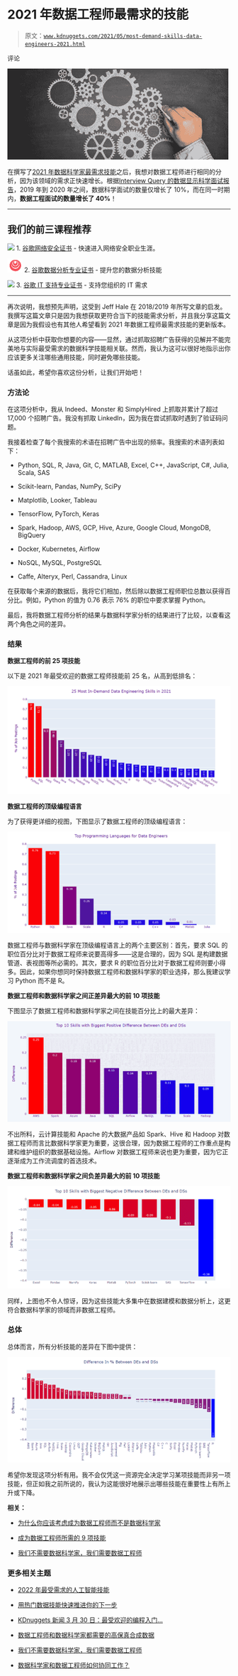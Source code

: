 # 2021 年数据工程师最需求的技能

> 原文：[`www.kdnuggets.com/2021/05/most-demand-skills-data-engineers-2021.html`](https://www.kdnuggets.com/2021/05/most-demand-skills-data-engineers-2021.html)

评论

![数据工程](img/efe8223e7c92f882a8d32fd9e5e37cb1.png)

在撰写了[2021 年数据科学家最需求技能](https://www.kdnuggets.com/2021/04/most-demand-skills-data-scientists.html)之后，我想对数据工程师进行相同的分析，因为该领域的需求正快速增长。根据[Interview Query 的数据显示科学面试报告](https://www.interviewquery.com/blog-data-science-interview-report)，2019 年到 2020 年之间，数据科学面试的数量仅增长了 10%，而在同一时期内，**数据工程面试的数量增长了 40%**！

* * *

## 我们的前三课程推荐

![](img/0244c01ba9267c002ef39d4907e0b8fb.png) 1\. [谷歌网络安全证书](https://www.kdnuggets.com/google-cybersecurity) - 快速进入网络安全职业生涯。

![](img/e225c49c3c91745821c8c0368bf04711.png) 2\. [谷歌数据分析专业证书](https://www.kdnuggets.com/google-data-analytics) - 提升您的数据分析技能

![](img/0244c01ba9267c002ef39d4907e0b8fb.png) 3\. [谷歌 IT 支持专业证书](https://www.kdnuggets.com/google-itsupport) - 支持您组织的 IT 需求

* * *

再次说明，我想预先声明，这受到 Jeff Hale 在 2018/2019 年所写文章的启发。我撰写这篇文章只是因为我想获取更符合当下的技能需求分析，并且我分享这篇文章是因为我假设也有其他人希望看到 2021 年数据工程师最需求技能的更新版本。

从这项分析中获取你想要的内容——显然，通过抓取招聘广告获得的见解并不能完美地与实际最受需求的数据科学技能相关联。然而，我认为这可以很好地指示出你应该更多关注哪些通用技能，同时避免哪些技能。

话虽如此，希望你喜欢这份分析，让我们开始吧！

### 方法论

在这项分析中，我从 Indeed、Monster 和 SimplyHired 上抓取并累计了超过 17,000 个招聘广告。我没有抓取 LinkedIn，因为我在尝试抓取时遇到了验证码问题。

我接着检查了每个我搜索的术语在招聘广告中出现的频率。我搜索的术语列表如下：

+   Python, SQL, R, Java, Git, C, MATLAB, Excel, C++, JavaScript, C#, Julia, Scala, SAS

+   Scikit-learn, Pandas, NumPy, SciPy

+   Matplotlib, Looker, Tableau

+   TensorFlow, PyTorch, Keras

+   Spark, Hadoop, AWS, GCP, Hive, Azure, Google Cloud, MongoDB, BigQuery

+   Docker, Kubernetes, Airflow

+   NoSQL, MySQL, PostgreSQL

+   Caffe, Alteryx, Perl, Cassandra, Linux

在获取每个来源的数据后，我将它们相加，然后除以数据工程师职位总数以获得百分比。例如，Python 的值为 0.76 表示 76% 的职位中要求掌握 Python。

最后，我将数据工程师分析的结果与数据科学家分析的结果进行了比较，以查看这两个角色之间的差异。

### 结果

**数据工程师的前 25 项技能**

以下是 2021 年最受欢迎的数据工程师技能前 25 名，从高到低排名：

![](img/7628d27fb4782b0ca464d3b28c507ac4.png)

**数据工程师的顶级编程语言**

为了获得更详细的视图，下图显示了数据工程师的顶级编程语言：

![](img/3ce34e882750e9897a74988f85965a4f.png)

数据工程师与数据科学家在顶级编程语言上的两个主要区别：首先，要求 SQL 的职位百分比对于数据工程师来说要高得多——这是合理的，因为 SQL 是构建数据管道、表视图等所必需的。其次，要求 R 的职位百分比对于数据工程师则要小得多。因此，如果你想同时保持数据工程师和数据科学家的职业选择，那么我建议学习 Python 而不是 R。

**数据工程师和数据科学家之间正差异最大的前 10 项技能**

下图显示了数据工程师和数据科学家之间在技能百分比上的最大差异：

![](img/52a8d86f2cd706cfb6ac0840a34474bc.png)

不出所料，云计算技能和 Apache 的大数据产品如 Spark、Hive 和 Hadoop 对数据工程师而言比数据科学家更为重要，这很合理，因为数据工程师的工作重点是构建和维护组织的数据基础设施。Airflow 对数据工程师来说也更为重要，因为它正逐渐成为工作流调度的首选技术。

**数据工程师和数据科学家之间负差异最大的前 10 项技能**

![](img/c25733df518e6b4593b6f84ec090c26f.png)

同样，上图也不令人惊讶，因为这些技能大多集中在数据建模和数据分析上，这更符合数据科学家的领域而非数据工程师。

### 总体

总体而言，所有分析技能的差异在下图中提供：

![](img/79b3f594508ba1a17430584577bde3fd.png)

希望你发现这项分析有用。我不会仅凭这一资源完全决定学习某项技能而非另一项技能，但正如我之前所说的，我认为这能很好地展示出哪些技能在重要性上有所上升或下降。

**相关：**

+   [为什么你应该考虑成为数据工程师而不是数据科学家](https://www.kdnuggets.com/2021/04/consider-being-data-engineer-instead-data-scientist.html)

+   [成为数据工程师所需的 9 项技能](https://www.kdnuggets.com/2021/03/9-skills-become-data-engineer.html)

+   [我们不需要数据科学家，我们需要数据工程师](https://www.kdnuggets.com/2021/02/dont-need-data-scientists-need-data-engineers.html)

### 更多相关主题

+   [2022 年最受需求的人工智能技能](https://www.kdnuggets.com/2022/08/indemand-artificial-intelligence-skills-learn-2022.html)

+   [用热门数据技能快速推进你的下一步](https://www.kdnuggets.com/2023/01/datacamp-fast-track-next-move-indemand-data-skills.html)

+   [KDnuggets 新闻 3 月 30 日：最受欢迎的编程入门…](https://www.kdnuggets.com/2022/n13.html)

+   [数据工程师和数据科学家都需要的高保真合成数据](https://www.kdnuggets.com/2022/tonic-high-fidelity-synthetic-data-engineers-scientists-alike.html)

+   [我们不需要数据科学家，我们需要数据工程师](https://www.kdnuggets.com/2021/02/dont-need-data-scientists-need-data-engineers.html)

+   [数据科学家和数据工程师如何协同工作？](https://www.kdnuggets.com/2022/08/data-scientists-data-engineers-work-together.html)
